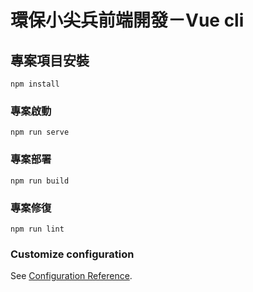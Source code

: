 # 環保小尖兵前端開發－Vue cli

## 專案項目安裝
```
npm install
```

### 專案啟動
```
npm run serve
```

###  專案部署
```
npm run build
```

### 專案修復
```
npm run lint
```

### Customize configuration
See [Configuration Reference](https://cli.vuejs.org/config/).
